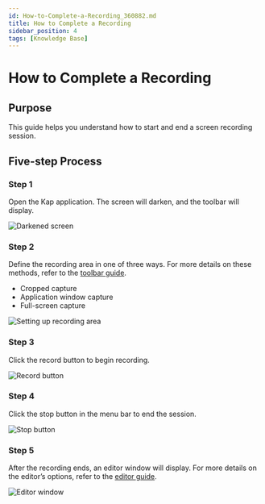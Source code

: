 ```yaml
---
id: How-to-Complete-a-Recording_360882.md
title: How to Complete a Recording
sidebar_position: 4
tags: [Knowledge Base]
---
```


#  How to Complete a Recording

## **Purpose**

This guide helps you understand how to start and end a screen recording session.

## **Five-step Process**

### Step 1

Open the Kap application. The screen will darken, and the toolbar will display.

![Darkened screen](/img/How-to-Complete-a-Recording_360882_images/360896.png)

### Step 2

Define the recording area in one of three ways. For more details on these methods, refer to the [toolbar guide](Tool-Bar_393330.md).

  * Cropped capture
  * Application window capture
  * Full-screen capture

![Setting up recording area](/img/How-to-Complete-a-Recording_360882_images/262778.jpg)

### Step 3

Click the record button to begin recording.

![Record button](/img/How-to-Complete-a-Recording_360882_images/262794.jpg)

### Step 4

Click the stop button in the menu bar to end the session.

![Stop button](/img/How-to-Complete-a-Recording_360882_images/360931.jpg)

### Step 5

After the recording ends, an editor window will display. For more details on the editor’s options, refer to the [editor guide](Editor_262804.md).

![Editor window](/img/How-to-Complete-a-Recording_360882_images/262817.jpg)
